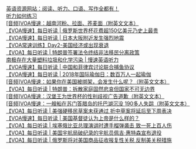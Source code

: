   
[英语资源网站：阅读、听力、口语、写作全都有！](http://www.dianyue.me/archives/196/lwd35hjykhz4vzax/)  
[听力如何练习](http://www.dianyue.me/archives/040/yvca8khc3p7rqvk0/)  
[[音频]VOA慢速：越南河粉、拉面、荞麦面（附英文文本）](http://www.dianyue.me/archives/768/r3wjareg64k9xpzc/)  
[【VOA慢速】每日听读 | 俄罗斯世界杯花费超150亿美元乃史上最贵](http://www.dianyue.me/archives/114/48xkd4mjae7l3450/)  
[【VOA慢速】每日听读 | 日本大阪附近发生强烈地震](http://www.dianyue.me/archives/010/5m71r0vjuzojlmd3/)  
[【VOA常速训练】Day2-美国经济或出现衰退](http://www.dianyue.me/archives/505/r5jzb3vkbcs08fcc/)  
[【VOA】每日听读 | 特朗普签署法令终结非法移民分离政策](http://www.dianyue.me/archives/062/lm12otg8y2u0ttm9/)  
[南极存在大量塑料垃圾和化学污染 | 慢速英语听力](http://www.dianyue.me/archives/015/lxsr10npcpau1j0o/)  
[【VOA慢速】每日听读 | 中国和菲律宾讨论联合捕鱼协议](http://www.dianyue.me/archives/093/n7ucspp027xlwysi/)  
[【VOA慢速】每日听读 | 2018年国际瑜伽日：数百万人一起瑜伽](http://www.dianyue.me/archives/062/t12cueu9lg07a5kf/)  
[[音频]VOA慢速：如果你在美国被绑架，会发生什么呢？（附英文文本）](http://www.dianyue.me/archives/797/v6wru9a4nffs0ms3/)  
[【VOA】每日听读 | 特朗普：拆散家庭固然悲哀但国家不可无边界](http://www.dianyue.me/archives/010/h2jk0hrc53sfqzqu/)  
[[音频]VOA慢速：汉堡王为世界杯的性别歧视广告道歉（附英文文本）](http://www.dianyue.me/archives/752/yr92uv7o2o9pam5h/)  
[[音频]VOA慢速：一艘船在苏门答腊岛的托巴湖沉没 190多人失踪（附英文文本）](http://www.dianyue.me/archives/737/306evknvnb1u68il/)  
[【VOA】每日听读 | 美强硬移民草案未获通过 折中草案将延后至下周表决](http://www.dianyue.me/archives/093/69qphq84tuful4zu/)  
[【VOA慢速】每日听读 | 美国基督徒认为上帝是什么样的？](http://www.dianyue.me/archives/162/3gv62g14p6lmdabu/)  
[【VOA】每日听读 | 埃塞俄比亚总理演讲时遭手榴弹袭击 致一死上百人伤](http://www.dianyue.me/archives/114/t6z0h6k75egb0g0h/)  
[【VOA】每日听读 | 美国宇航局破纪录的宇航员佩吉·惠特森宣布退役](http://www.dianyue.me/archives/186/gvd2fd68phgwuzem/)  
[【VOA】每日听读 | 俄罗斯将对美国商品征收报复性关税 反制美关税措施](http://www.dianyue.me/archives/049/tfma6ofhzubsyh6z/)